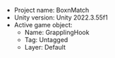 <!-- UNITY CODE ASSIST INSTRUCTIONS START -->
- Project name: BoxnMatch
- Unity version: Unity 2022.3.55f1
- Active game object:
  - Name: GrapplingHook
  - Tag: Untagged
  - Layer: Default
<!-- UNITY CODE ASSIST INSTRUCTIONS END -->